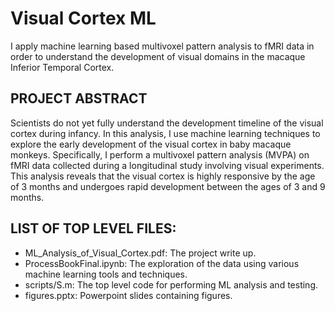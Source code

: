 # Visual Cortex ML
I apply machine learning based multivoxel pattern analysis to fMRI data in order to understand the development of visual domains in the macaque Inferior Temporal Cortex.


## PROJECT ABSTRACT
Scientists do not yet fully understand the development timeline of the visual cortex during infancy. In this analysis, I use machine learning techniques to explore the early development of the visual cortex in baby macaque monkeys. Specifically, I perform a multivoxel pattern analysis (MVPA) on fMRI data collected during a longitudinal study involving visual experiments. This analysis reveals that the visual cortex is highly responsive by the age of 3 months and undergoes rapid development between the ages of 3 and 9 months.


## LIST OF TOP LEVEL FILES:
* ML_Analysis_of_Visual_Cortex.pdf: The project write up.
* ProcessBookFinal.ipynb:  The exploration of the data using various machine learning tools and techniques.
* scripts/S.m: The top level code for performing ML analysis and testing.
* figures.pptx: Powerpoint slides containing figures.
